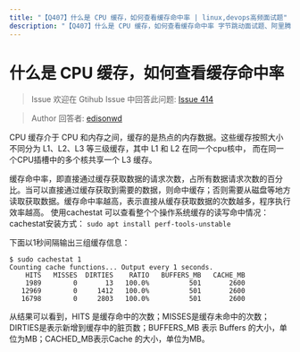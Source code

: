 ```yaml
---
title: "【Q407】什么是 CPU 缓存，如何查看缓存命中率 | linux,devops高频面试题"
description: "【Q407】什么是 CPU 缓存，如何查看缓存命中率 字节跳动面试题、阿里腾讯面试题、美团小米面试题。"
---
```


# 什么是 CPU 缓存，如何查看缓存命中率

> Issue
> 欢迎在 Gtihub Issue 中回答此问题: [Issue 414](https://github.com/shfshanyue/Daily-Question/issues/414)

> Author
> 回答者: [edisonwd](https://github.com/edisonwd)

CPU 缓存介于 CPU 和内存之间，缓存的是热点的内存数据。这些缓存按照大小不同分为 L1、L2、L3 等三级缓存，其中 L1 和 L2 在同一个cpu核中， 而在同一个CPU插槽中的多个核共享一个 L3 缓存。

缓存命中率，即直接通过缓存获取数据的请求次数，占所有数据请求次数的百分比。当可以直接通过缓存获取到需要的数据，则命中缓存；否则需要从磁盘等地方读取获取数据。缓存命中率越高，表示直接从缓存获取数据的次数越多，程序执行效率越高。
使用cachestat 可以查看整个个操作系统缓存的读写命中情况：
cachestat安装方式：
`sudo apt install perf-tools-unstable`

下面以1秒间隔输出三组缓存信息：

```
$ sudo cachestat 1
Counting cache functions... Output every 1 seconds.
    HITS   MISSES  DIRTIES    RATIO   BUFFERS_MB   CACHE_MB
    1989        0       13   100.0%          501       2600
   12969        0     1412   100.0%          501       2600
   16798        0     2803   100.0%          501       2600
```

从结果可以看到，HITS 是缓存命中的次数；MISSES是缓存未命中的次数；DIRTIES是表示新增到缓存中的脏页数；BUFFERS_MB 表示 Buffers 的大小，单位为MB；CACHED_MB表示Cache 的大小，单位为MB。
